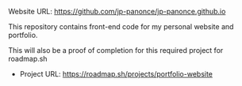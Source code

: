 Website URL: https://github.com/jp-panonce/jp-panonce.github.io

This repository contains front-end code for my personal website and portfolio. 

This will also be a proof of completion for this required project for roadmap.sh
 - Project URL: https://roadmap.sh/projects/portfolio-website

